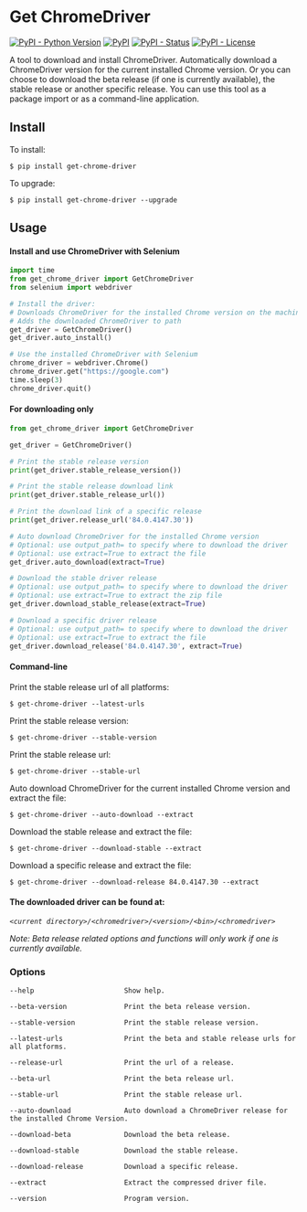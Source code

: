 Get ChromeDriver
=================
[![PyPI - Python Version](https://img.shields.io/pypi/pyversions/get-chrome-driver?color=blue)](https://pypi.python.org/pypi/get-chrome-driver)
[![PyPI](https://img.shields.io/pypi/v/get-chrome-driver?color=blue)](https://pypi.python.org/pypi/get-chrome-driver)
[![PyPI - Status](https://img.shields.io/pypi/status/get-chrome-driver)](https://pypi.python.org/pypi/get-chrome-driver)
[![PyPI - License](https://img.shields.io/pypi/l/get-chrome-driver)](https://pypi.python.org/pypi/get-chrome-driver)

A tool to download and install ChromeDriver. Automatically download a ChromeDriver version for the current installed
Chrome version. Or you can choose to download the beta release (if one is currently available), the stable release or
another specific release. You can use this tool as a package import or as a command-line application.

## Install

To install:

```console
$ pip install get-chrome-driver
```

To upgrade:

```console
$ pip install get-chrome-driver --upgrade
```

## Usage

#### Install and use ChromeDriver with Selenium

```Python
import time
from get_chrome_driver import GetChromeDriver
from selenium import webdriver

# Install the driver:
# Downloads ChromeDriver for the installed Chrome version on the machine
# Adds the downloaded ChromeDriver to path
get_driver = GetChromeDriver()
get_driver.auto_install()

# Use the installed ChromeDriver with Selenium
chrome_driver = webdriver.Chrome()
chrome_driver.get("https://google.com")
time.sleep(3)
chrome_driver.quit()
```

#### For downloading only

```Python
from get_chrome_driver import GetChromeDriver

get_driver = GetChromeDriver()

# Print the stable release version
print(get_driver.stable_release_version())

# Print the stable release download link
print(get_driver.stable_release_url())

# Print the download link of a specific release
print(get_driver.release_url('84.0.4147.30'))

# Auto download ChromeDriver for the installed Chrome version
# Optional: use output_path= to specify where to download the driver
# Optional: use extract=True to extract the file
get_driver.auto_download(extract=True)

# Download the stable driver release
# Optional: use output_path= to specify where to download the driver
# Optional: use extract=True to extract the zip file
get_driver.download_stable_release(extract=True)

# Download a specific driver release
# Optional: use output_path= to specify where to download the driver
# Optional: use extract=True to extract the file
get_driver.download_release('84.0.4147.30', extract=True)
```

#### Command-line

Print the stable release url of all platforms:

```console
$ get-chrome-driver --latest-urls
```

Print the stable release version:

```console
$ get-chrome-driver --stable-version
```

Print the stable release url:

```console
$ get-chrome-driver --stable-url
```

Auto download ChromeDriver for the current installed Chrome version and extract the file:

```console
$ get-chrome-driver --auto-download --extract
```

Download the stable release and extract the file:

```console
$ get-chrome-driver --download-stable --extract
```

Download a specific release and extract the file:

```console
$ get-chrome-driver --download-release 84.0.4147.30 --extract
```

#### The downloaded driver can be found at:

*`<current directory>/<chromedriver>/<version>/<bin>/<chromedriver>`*

*Note: Beta release related options and functions will only work if one is currently available.*

### Options

```
--help                      Show help.

--beta-version              Print the beta release version.

--stable-version            Print the stable release version.

--latest-urls               Print the beta and stable release urls for all platforms.

--release-url               Print the url of a release.

--beta-url                  Print the beta release url.

--stable-url                Print the stable release url.

--auto-download             Auto download a ChromeDriver release for the installed Chrome Version.

--download-beta             Download the beta release.

--download-stable           Download the stable release.

--download-release          Download a specific release.

--extract                   Extract the compressed driver file.

--version                   Program version.
```

